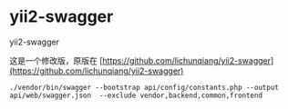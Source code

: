 # yii2-swagger
yii2-swagger

这是一个修改版，原版在 [https://github.com/lichunqiang/yii2-swagger](https://github.com/lichunqiang/yii2-swagger)

```
./vendor/bin/swagger --bootstrap api/config/constants.php --output api/web/swagger.json  --exclude vendor,backend,common,frontend

```